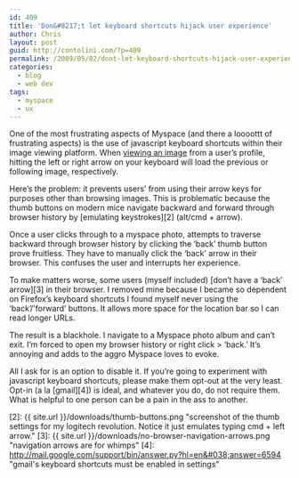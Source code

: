 ```yaml
---
id: 409
title: 'Don&#8217;t let keyboard shortcuts hijack user experience'
author: Chris
layout: post
guid: http://contolini.com/?p=409
permalink: /2009/05/02/dont-let-keyboard-shortcuts-hijack-user-experience/
categories:
  - blog
  - web dev
tags:
  - myspace
  - ux
---
```

One of the most frustrating aspects of Myspace (and there a loooottt of frustrating aspects) is the use of javascript keyboard shortcuts within their image viewing platform. When [viewing an image][1] from a user&#8217;s profile, hitting the left or right arrow on your keyboard will load the previous or following image, respectively.

Here&#8217;s the problem: it prevents users&#8217; from using their arrow keys for purposes other than browsing images. This is problematic because the thumb buttons on modern mice navigate backward and forward through browser history by [emulating keystrokes][2] (alt/cmd + arrow).

Once a user clicks through to a myspace photo, attempts to traverse backward through browser history by clicking the &#8216;back&#8217; thumb button prove fruitless. They have to manually click the &#8216;back&#8217; arrow in their browser. This confuses the user and interrupts her experience.

To make matters worse, some users (myself included) [don&#8217;t have a &#8216;back&#8217; arrow][3] in their browser. I removed mine because I became so dependent on Firefox&#8217;s keyboard shortcuts I found myself never using the &#8216;back&#8217;/'forward&#8217; buttons. It allows more space for the location bar so I can read longer URLs.

The result is a blackhole. I navigate to a Myspace photo album and can&#8217;t exit. I&#8217;m forced to open my browser history or right click > &#8216;back.&#8217; It&#8217;s annoying and adds to the aggro Myspace loves to evoke.

All I ask for is an option to disable it. If you&#8217;re going to experiment with javascript keyboard shortcuts, please make them opt-out at the very least. Opt-in (a la [gmail][4]) is ideal, and whatever you do, do not require them. What is helpful to one person can be a pain in the ass to another.

 [1]: http://viewmorepics.myspace.com/index.cfm?fuseaction=viewImage&friendID=184040237&albumID=18128&imageID=12284050 "like this obama photo, for instance"
 [2]: {{ site.url }}/downloads/thumb-buttons.png "screenshot of the thumb settings for my logitech revolution. Notice it just emulates typing cmd + left arrow."
 [3]: {{ site.url }}/downloads/no-browser-navigation-arrows.png "navigation arrows are for whimps"
 [4]: http://mail.google.com/support/bin/answer.py?hl=en&#038;answer=6594 "gmail's keyboard shortcuts must be enabled in settings"
